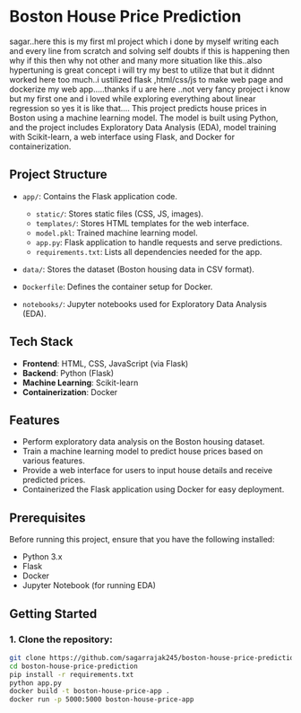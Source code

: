 # Boston House Price Prediction
sagar..here this is my first ml project which i done by myself writing each and every line from scratch and solving self doubts if this is happening then why if this then why not other and many more situation like this..also hypertuning is great concept i will try my best to utilize that but it didnnt worked here too much..i ustilized flask ,html/css/js to make web page and dockerize my web app.....thanks if u are here ..not very fancy project i know  but my first one and i loved while exploring everything about linear regression so yes it is like that....
This project predicts house prices in Boston using a machine learning model. The model is built using Python, and the project includes Exploratory Data Analysis (EDA), model training with Scikit-learn, a web interface using Flask, and Docker for containerization.

## Project Structure


- `app/`: Contains the Flask application code.
  - `static/`: Stores static files (CSS, JS, images).
  - `templates/`: Stores HTML templates for the web interface.
  - `model.pkl`: Trained machine learning model.
  - `app.py`: Flask application to handle requests and serve predictions.
  - `requirements.txt`: Lists all dependencies needed for the app.
  
- `data/`: Stores the dataset (Boston housing data in CSV format).
- `Dockerfile`: Defines the container setup for Docker.
- `notebooks/`: Jupyter notebooks used for Exploratory Data Analysis (EDA).

## Tech Stack

- **Frontend**: HTML, CSS, JavaScript (via Flask)
- **Backend**: Python (Flask)
- **Machine Learning**: Scikit-learn
- **Containerization**: Docker

## Features

- Perform exploratory data analysis on the Boston housing dataset.
- Train a machine learning model to predict house prices based on various features.
- Provide a web interface for users to input house details and receive predicted prices.
- Containerized the Flask application using Docker for easy deployment.

## Prerequisites

Before running this project, ensure that you have the following installed:

- Python 3.x
- Flask
- Docker
- Jupyter Notebook (for running EDA)

## Getting Started

### 1. Clone the repository:

```bash
git clone https://github.com/sagarrajak245/boston-house-price-prediction.git
cd boston-house-price-prediction
pip install -r requirements.txt
python app.py
docker build -t boston-house-price-app .
docker run -p 5000:5000 boston-house-price-app

